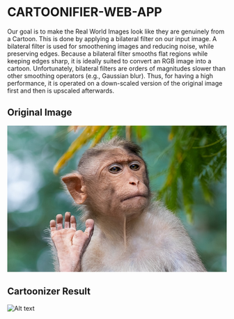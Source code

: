 # CARTOONIFIER-WEB-APP

Our goal is to make the Real World Images look like they are genuinely from a Cartoon. This is done by applying a bilateral filter on our input image. A bilateral filter is used for smoothening images and reducing noise, while preserving edges. Because a bilateral filter smooths flat regions while keeping edges sharp, it is ideally suited to convert an RGB image into a cartoon. Unfortunately, bilateral filters are orders of magnitudes slower than other smoothing operators (e.g., Gaussian blur). Thus, for having a high performance, it is operated on a down-scaled version of the original image first and then is upscaled afterwards. 

## Original Image

![Alt text](https://github.com/koyomi69/CARTOONIFIER-WEB-APP/blob/master/backend/src/input.jpg)

## Cartoonizer Result

![Alt text](https://github.com/koyomi69/CARTOONIFIER-WEB-APP/blob/master/backend/src/output.jpg)
